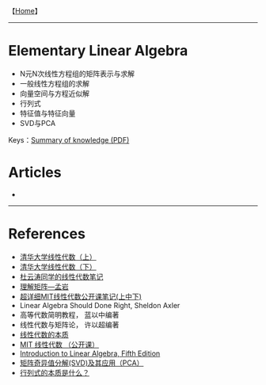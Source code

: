 【[Home](https://simplelp.github.io/)】         

-------------------------------------------

# Elementary Linear Algebra
- N元N次线性方程组的矩阵表示与求解
- 一般线性方程组的求解
- 向量空间与方程近似解
- 行列式
- 特征值与特征向量
- SVD与PCA

Keys：[Summary of knowledge (PDF)](LinearAlgebra.pdf)

# Articles
- 

-----------------------------------------------

# References
- [清华大学线性代数（上）](http://www.xuetangx.com/courses/course-v1:TsinghuaX+10421094X_2015_2+sp/about)       
- [清华大学线性代数（下）](http://www.xuetangx.com/courses/course-v1:TsinghuaX+10421102x_2015_T2+sp/about) 
- [杜云涛同学的线性代数笔记](https://zealscott.com/blog/notes-on-linear-algebra/)
- [理解矩阵—孟岩](https://blog.csdn.net/myan/article/details/647511)       
- [超详细MIT线性代数公开课笔记(上中下)](https://wenku.baidu.com/view/daac42a977eeaeaad1f34693daef5ef7ba0d129a.html)
- Linear Algebra Should Done Right, Sheldon Axler
- 高等代数简明教程， 蓝以中编著
- 线性代数与矩阵论， 许以超编著
- [线性代数的本质](https://www.bilibili.com/video/av6731067/)
- [MIT 线性代数 （公开课）](http://open.163.com/special/opencourse/daishu.html)    
- [Introduction to Linear Algebra, Fifth Edition](http://math.mit.edu/~gs/linearalgebra/)      
- [矩阵奇异值分解(SVD)及其应用（PCA）](https://www.jianshu.com/p/e574e91070ad)
- [行列式的本质是什么？](https://www.matongxue.com/madocs/247.html#/madoc)
